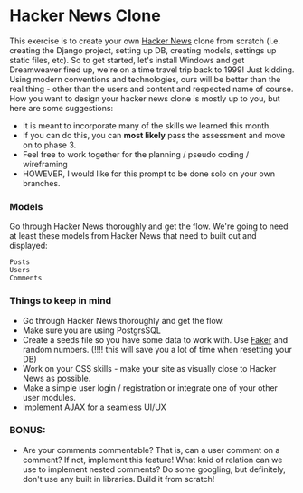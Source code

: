 Hacker News Clone
===================

This exercise is to create your own [Hacker News](http://news.ycombinator.com) clone from scratch (i.e. creating the Django project, setting up DB, creating models, settings up static files, etc). So to get started, let's install Windows and get Dreamweaver fired up, we're on a time travel trip back to 1999! Just kidding. Using modern conventions and technologies, ours will be better than the real thing - other than the users and content and respected name of course. How you want to design your hacker news clone is mostly up to you, but here are some suggestions:

* It is meant to incorporate many of the skills we learned this month.
* If you can do this, you can **most likely** pass the assessment and move on to phase 3.
* Feel free to work together for the planning / pseudo coding / wireframing
* HOWEVER, I would like for this prompt to be done solo on your own branches.

### Models

Go through Hacker News thoroughly and get the flow. We're going to need at least these models from Hacker News that need to built out and displayed:

    Posts
    Users
    Comments

### Things to keep in mind

- Go through Hacker News thoroughly and get the flow.
- Make sure you are using PostgrsSQL
- Create a seeds file so you have some data to work with. Use [Faker](https://github.com/joke2k/faker) and random numbers. (!!!! this will save you a lot of time when resetting your DB)
- Work on your CSS skills - make your site as visually close to Hacker News as possible.
- Make a simple user login / registration or integrate one of your other user modules.
- Implement AJAX for a seamless UI/UX


### BONUS:
- Are your comments commentable? That is, can a user comment on a comment? If not, implement this feature! What knid of relation can we use to implement nested comments? Do some googling, but definitely, don't use any built in libraries. Build it from scratch!
